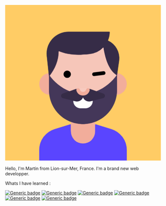 ![Cover](https://github.com/MartinFerret/MartinFerret/blob/main/avatar.png)

Hello, I'm Martin from Lion-sur-Mer, France. I'm a brand new web developper.

Whats I have learned :

[![Generic badge](https://img.shields.io/badge/<PHP>-<green>.svg)](https://shields.io/)
[![Generic badge](https://img.shields.io/badge/<HTML5>-<darkblue>.svg)](https://shields.io/)
[![Generic badge](https://img.shields.io/badge/<CSS3>-<darkred>.svg)](https://shields.io/)
[![Generic badge](https://img.shields.io/badge/<Javascript>-<darkyellow>.svg)](https://shields.io/)
[![Generic badge](https://img.shields.io/badge/<Git>-<darkgrey>.svg)](https://shields.io/)
[![Generic badge](https://img.shields.io/badge/<SQL>-<black>.svg)](https://shields.io/)
